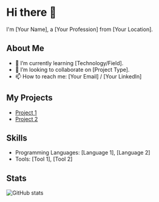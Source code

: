 # Hi there 👋

I'm [Your Name], a [Your Profession] from [Your Location].

## About Me
- 🌱 I’m currently learning [Technology/Field].
- 👯 I’m looking to collaborate on [Project Type].
- 📫 How to reach me: [Your Email] / [Your LinkedIn]

## My Projects
- [Project 1](https://github.com/yourusername/project1)
- [Project 2](https://github.com/yourusername/project2)

## Skills
- Programming Languages: [Language 1], [Language 2]
- Tools: [Tool 1], [Tool 2]

## Stats
![GitHub stats](https://github-readme-stats.vercel.app/api?username=yourusername&show_icons=true&theme=radical)
